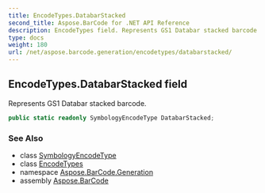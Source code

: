 ```yaml
---
title: EncodeTypes.DatabarStacked
second_title: Aspose.BarCode for .NET API Reference
description: EncodeTypes field. Represents GS1 Databar stacked barcode
type: docs
weight: 180
url: /net/aspose.barcode.generation/encodetypes/databarstacked/
---
```

## EncodeTypes.DatabarStacked field

Represents GS1 Databar stacked barcode.

```csharp
public static readonly SymbologyEncodeType DatabarStacked;
```

### See Also

* class [SymbologyEncodeType](../../symbologyencodetype/)
* class [EncodeTypes](../)
* namespace [Aspose.BarCode.Generation](../../encodetypes/)
* assembly [Aspose.BarCode](../../../)


